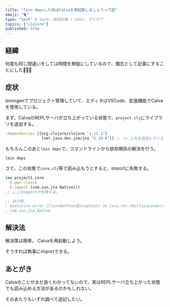 ```yaml
---
title: "lein depsした後はCalvaを再起動しましょうって話"
emoji: "🐈️"
type: "tech" # tech: 技術記事 / idea: アイデア
topics: ["clojure"]
published: true
---
```


## 経緯

何度も同じ間違いをしては時間を無駄にしているので、備忘として記事にすることにした💢💢💢

## 症状

leiningenでプロジェクト管理していて、エディタはVSCode、拡張機能でCalvaを使用している。

まず、CalvaのREPLサーバが立ち上がっている状態で、`project.clj`にライブラリを追加する。

```clojure
:dependencies [[org.clojure/clojure "1.11.1"]
                [net.java.dev.jna/jna "5.10.0"]] ;; <= これを追加している
```

もちろんこのあと`lein deps`で、コマンドラインから依存関係の解決を行う。

```sh
lein deps
```

さて、この状態で`core.clj`等で読み込もうとすると、importに失敗する。

```clojure
(ns project1.core
  (:gen-class)
  (:import (com.sun.jna Native)))
;; ここのimportが失敗する。

;; 出力例
; Execution error (ClassNotFoundException) at java.net.URLClassLoader/findClass (URLClassLoader.java:445).
; com.sun.jna.Native
```

## 解決法

解決策は簡単。
Calvaを再起動しよう。

そうすれば無事にimportできる。

## あとがき

Calvaのことがまだ良くわかってないので、実はREPLサーバ立ち上がった状態でも読み込める方法があるのかもしれない。

そのあたりもいずれ調べて追記したい。

